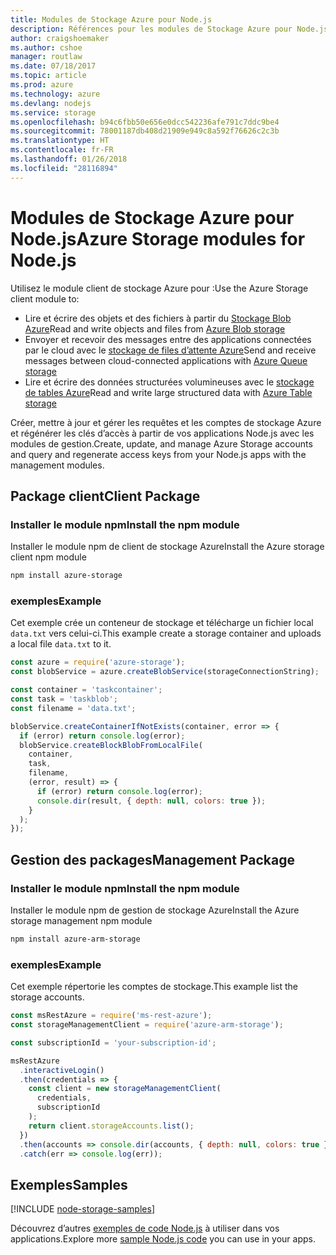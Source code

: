 ```yaml
---
title: Modules de Stockage Azure pour Node.js
description: Références pour les modules de Stockage Azure pour Node.js
author: craigshoemaker
ms.author: cshoe
manager: routlaw
ms.date: 07/18/2017
ms.topic: article
ms.prod: azure
ms.technology: azure
ms.devlang: nodejs
ms.service: storage
ms.openlocfilehash: b94c6fbb50e656e0dcc542236afe791c7ddc9be4
ms.sourcegitcommit: 78001187db408d21909e949c8a592f76626c2c3b
ms.translationtype: HT
ms.contentlocale: fr-FR
ms.lasthandoff: 01/26/2018
ms.locfileid: "28116894"
---
```

# <a name="azure-storage-modules-for-nodejs"></a><span data-ttu-id="2ac56-103">Modules de Stockage Azure pour Node.js</span><span class="sxs-lookup"><span data-stu-id="2ac56-103">Azure Storage modules for Node.js</span></span>

<span data-ttu-id="2ac56-104">Utilisez le module client de stockage Azure pour :</span><span class="sxs-lookup"><span data-stu-id="2ac56-104">Use the Azure Storage client module to:</span></span>

- <span data-ttu-id="2ac56-105">Lire et écrire des objets et des fichiers à partir du [Stockage Blob Azure](https://docs.microsoft.com/azure/storage/storage-nodejs-how-to-use-blob-storage)</span><span class="sxs-lookup"><span data-stu-id="2ac56-105">Read and write objects and files from [Azure Blob storage](https://docs.microsoft.com/azure/storage/storage-nodejs-how-to-use-blob-storage)</span></span>
- <span data-ttu-id="2ac56-106">Envoyer et recevoir des messages entre des applications connectées par le cloud avec le [stockage de files d’attente Azure](https://docs.microsoft.com/azure/storage/storage-nodejs-how-to-use-queues)</span><span class="sxs-lookup"><span data-stu-id="2ac56-106">Send and receive messages between cloud-connected applications with [Azure Queue storage](https://docs.microsoft.com/azure/storage/storage-nodejs-how-to-use-queues)</span></span>
- <span data-ttu-id="2ac56-107">Lire et écrire des données structurées volumineuses avec le [stockage de tables Azure](https://docs.microsoft.com/azure/storage/storage-nodejs-how-to-use-table-storage)</span><span class="sxs-lookup"><span data-stu-id="2ac56-107">Read and write large structured data with [Azure Table storage](https://docs.microsoft.com/azure/storage/storage-nodejs-how-to-use-table-storage)</span></span>

<span data-ttu-id="2ac56-108">Créer, mettre à jour et gérer les requêtes et les comptes de stockage Azure et régénérer les clés d’accès à partir de vos applications Node.js avec les modules de gestion.</span><span class="sxs-lookup"><span data-stu-id="2ac56-108">Create, update, and manage Azure Storage accounts and query and regenerate access keys from your Node.js apps with the management modules.</span></span>

## <a name="client-package"></a><span data-ttu-id="2ac56-109">Package client</span><span class="sxs-lookup"><span data-stu-id="2ac56-109">Client Package</span></span>

### <a name="install-the-npm-module"></a><span data-ttu-id="2ac56-110">Installer le module npm</span><span class="sxs-lookup"><span data-stu-id="2ac56-110">Install the npm module</span></span>

<span data-ttu-id="2ac56-111">Installer le module npm de client de stockage Azure</span><span class="sxs-lookup"><span data-stu-id="2ac56-111">Install the Azure storage client npm module</span></span>

```bash
npm install azure-storage
```

### <a name="example"></a><span data-ttu-id="2ac56-112">exemples</span><span class="sxs-lookup"><span data-stu-id="2ac56-112">Example</span></span>

<span data-ttu-id="2ac56-113">Cet exemple crée un conteneur de stockage et télécharge un fichier local `data.txt` vers celui-ci.</span><span class="sxs-lookup"><span data-stu-id="2ac56-113">This example create a storage container and uploads a local file `data.txt` to it.</span></span>

```javascript
const azure = require('azure-storage');
const blobService = azure.createBlobService(storageConnectionString);

const container = 'taskcontainer';
const task = 'taskblob';
const filename = 'data.txt';

blobService.createContainerIfNotExists(container, error => {
  if (error) return console.log(error);
  blobService.createBlockBlobFromLocalFile(
    container,
    task,
    filename,
    (error, result) => {
      if (error) return console.log(error);
      console.dir(result, { depth: null, colors: true });
    }
  );
});
```

## <a name="management-package"></a><span data-ttu-id="2ac56-114">Gestion des packages</span><span class="sxs-lookup"><span data-stu-id="2ac56-114">Management Package</span></span>

### <a name="install-the-npm-module"></a><span data-ttu-id="2ac56-115">Installer le module npm</span><span class="sxs-lookup"><span data-stu-id="2ac56-115">Install the npm module</span></span> 

<span data-ttu-id="2ac56-116">Installer le module npm de gestion de stockage Azure</span><span class="sxs-lookup"><span data-stu-id="2ac56-116">Install the Azure storage management npm module</span></span>

```bash
npm install azure-arm-storage
```

### <a name="example"></a><span data-ttu-id="2ac56-117">exemples</span><span class="sxs-lookup"><span data-stu-id="2ac56-117">Example</span></span>

<span data-ttu-id="2ac56-118">Cet exemple répertorie les comptes de stockage.</span><span class="sxs-lookup"><span data-stu-id="2ac56-118">This example list the storage accounts.</span></span>

```javascript
const msRestAzure = require('ms-rest-azure');
const storageManagementClient = require('azure-arm-storage');

const subscriptionId = 'your-subscription-id';

msRestAzure
  .interactiveLogin()
  .then(credentials => {
    const client = new storageManagementClient(
      credentials,
      subscriptionId
    );
    return client.storageAccounts.list();
  })
  .then(accounts => console.dir(accounts, { depth: null, colors: true }))
  .catch(err => console.log(err));
```

## <a name="samples"></a><span data-ttu-id="2ac56-119">Exemples</span><span class="sxs-lookup"><span data-stu-id="2ac56-119">Samples</span></span>

[!INCLUDE [node-storage-samples](../docs-ref-conceptual/includes/storage-samples.md)]

<span data-ttu-id="2ac56-120">Découvrez d’autres [exemples de code Node.js](https://azure.microsoft.com/resources/samples/?platform=nodejs) à utiliser dans vos applications.</span><span class="sxs-lookup"><span data-stu-id="2ac56-120">Explore more [sample Node.js code](https://azure.microsoft.com/resources/samples/?platform=nodejs) you can use in your apps.</span></span>
